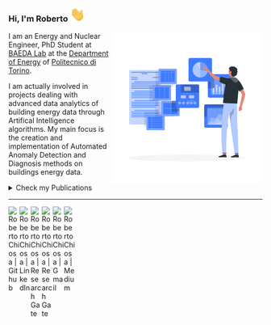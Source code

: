 
### Hi, I'm Roberto <img src="https://raw.githubusercontent.com/RobertoChiosa/RobertoChiosa/main/wave.gif" width="30px">

<img align='right' src="https://github.com/RobertoChiosa/RobertoChiosa/blob/main/readme/visual.gif" width="300">

I am an Energy and Nuclear Engineer, PhD Student at [BAEDA Lab](https://www.baeda.polito.it/) at the [Department of Energy](https://www.denerg.polito.it/) of [Politecnico di Torino](https://www.polito.it/). 

I am actually involved in projects dealing with advanced data analytics of building energy data through Artifical Intelligence algorithms. My main focus is the creation and implementation of Automated Anomaly Detection and Diagnosis methods on buildings energy data.

<details>
  <summary>Check my Publications</summary>
  <br>
  
Chiosa, R.; Piscitelli, M.S.; Capozzoli, A. *A Data Analytics-Based Energy Information System (EIS) Tool to Perform Meter-Level Anomaly Detection and Diagnosis in Buildings*. Energies 2021, 14, 237. [https://www.mdpi.com/949692](https://www.mdpi.com/949692)

  <br>
</details>


<hr>

[<img align="left" alt="Roberto Chiosa | Github" width="22px" src="https://cdn.jsdelivr.net/npm/simple-icons@v3/icons/github.svg" />][github]
[<img align="left" alt="Roberto Chiosa | LinkedIn" width="22px" src="https://cdn.jsdelivr.net/npm/simple-icons@v3/icons/linkedin.svg" />][linkedin]
[<img align="left" alt="Roberto Chiosa | Research Gate" width="22px" src="https://cdn.jsdelivr.net/npm/simple-icons@v3/icons/researchgate.svg" />][researchgate]
[<img align="left" alt="Roberto Chiosa | Research Gate" width="22px" src="https://cdn.jsdelivr.net/npm/simple-icons@v3/icons/googlescholar.svg" />][googlescholar]
[<img align="left" alt="Roberto Chiosa | Gmail" width="22px" src="https://cdn.jsdelivr.net/npm/simple-icons@v3/icons/gmail.svg" />][gmail]
[<img align="left" alt="Roberto Chiosa | Medium" width="22px" src="https://cdn.jsdelivr.net/npm/simple-icons@v3/icons/medium.svg" />][medium]


[googlescholar]: https://scholar.google.com/citations?hl=it&user=xiV6JhMAAAAJ
[medium]: https://medium.com/@roberto.chiosa
[gmail]: mailto:roberto.chiosa@gmail.com
[github]: https://github.com/RobertoChiosa
[linkedin]: https://www.linkedin.com/in/roberto-chiosa
[researchgate]: https://www.researchgate.net/profile/Roberto_Chiosa


